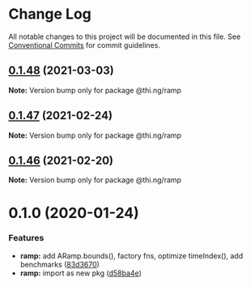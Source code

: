 # Change Log

All notable changes to this project will be documented in this file.
See [Conventional Commits](https://conventionalcommits.org) for commit guidelines.

## [0.1.48](https://github.com/thi-ng/umbrella/compare/@thi.ng/ramp@0.1.47...@thi.ng/ramp@0.1.48) (2021-03-03)

**Note:** Version bump only for package @thi.ng/ramp





## [0.1.47](https://github.com/thi-ng/umbrella/compare/@thi.ng/ramp@0.1.46...@thi.ng/ramp@0.1.47) (2021-02-24)

**Note:** Version bump only for package @thi.ng/ramp





## [0.1.46](https://github.com/thi-ng/umbrella/compare/@thi.ng/ramp@0.1.45...@thi.ng/ramp@0.1.46) (2021-02-20)

**Note:** Version bump only for package @thi.ng/ramp





# 0.1.0 (2020-01-24)

### Features

* **ramp:** add ARamp.bounds(), factory fns, optimize timeIndex(), add benchmarks ([83d3670](https://github.com/thi-ng/umbrella/commit/83d3670c7322fd2b47c27e0bda896b9ab83ffd7c))
* **ramp:** import as new pkg ([d58ba4e](https://github.com/thi-ng/umbrella/commit/d58ba4ed4d2ba76ca9c748cf23fcd86a0ff9cca7))
